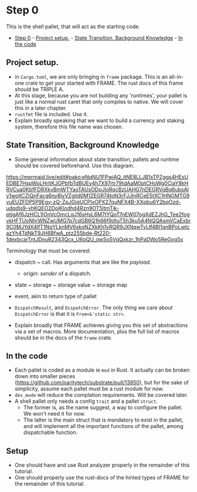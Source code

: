 # Step 0

This is the shell pallet, that will act as the starting code.

- [Step 0](#step-0)
		- [Project setup.](#project-setup)
		- [State Transition, Background Knowledge](#state-transition-background-knowledge)
		- [In the code](#in-the-code)


## Project setup.

* in `Cargo.toml`, we are only bringing in `frame` package. This is an all-in-one crate to get your
started with FRAME. The rust docs of this frame should be TRIPLE A.
* At this stage, because you are not building any 'runtimes', your pallet is just like a normal rust
  caret that only compiles to native. We will cover this in a later chapter.
* `rustfmt` file is included. Use it.
* Explain broadly speaking that we want to build a currency and staking system, therefore this file
  name was chosen.

## State Transition, Background Knowledge

* Some general information about state transition, pallets and runtime should be covered beforehand.
Use this diagram.

https://mermaid.live/edit#pako:eNqNU1FPwjAQ_itNE8LLJB1sTPZggs4HEsUEDBE7HspWoLHrltKJOPbfbTdBUEy4h7X97rtr79tdAaM0ptCHoWg0CiaY8kHRVCua0KbfFDRXkvBmWTYaoTAUsODpJloRqcBzUAHG7nDEGRVqBq6ubsAIy1woltCZiQnFacg6ny8lyVZgiId0M1ZEGR74toN3rFJJlnRCeE5tXC1HNGMTG9vuEUZFDP5P9Egy-zQ-ZpJGiqUCPIxOPX27quNFX4B-XXpbu6Y2bqOzd-udqdls9-vhKQEO2DojKlodhd4Rzn9OT5ItmTik-ptjgAf6JzHCL1IOnVcOmcLqJ16sHsL6M7tYQoT7nEW07ogXdEZJhG_Tee2fogvkHFTUoNhrWNZwUMG7p7cdGB6Q1h66f9dtuT5h3ku5A4NQQAsmVCaExbr9C0MJYdX4IfT1NqYLknMV6skoNZXkKh1vRQR9JXNqwTyLtf4BI1qnBPoLwtcazYh4TdNkT9JH6BfwA_ptz255bde-Rt220-1dexbcarTntJDnuR2343Qcx_U6pQU_qwSo5VqQxkzr_1hPaDWo5ReGog5x

Terminology that must be covered:

* dispatch ~ call. Has arguments that are like the *payload*.
     * origin: *sender* of a dispatch.
* state ~ storage ~ storage value ~ storage map
* event, akin to return type of pallet
* `DispatchResult`, and `DispatchError`. The only thing we care about `DispatchError` is that it is
  `From<&'static str>`.


* Explain broadly that FRAME achieves giving you this set of abstractions via a set of macros. More
  documentation, plus the full list of macros should be in the docs of the `frame` crate.

## In the code

* Each pallet is coded as a module ie `mod` in Rust. It actually can be broken down into smaller
pieces (https://github.com/paritytech/substrate/pull/13950), but for the sake of simplicity, assume
each pallet must be a rust module for now.
* `dev_mode` will reduce the complation requirements. Will be covered later.
* A shell pallet only needs a config `trait` and a pallet `struct`.
  * The former is, as the name suggest, a way to configure the pallet. We won't need it for
    now.
  * The latter is the main struct that is mandatory to exist in the pallet, and will implement
	all the important functions of the pallet, among dispatchable function.

## Setup

- One should have and use Rust analyzer properly in the remainder of this tutorial.
- One should properly use the rust-docs of the hinted types of FRAME for the remainder of this
  tutorial.
